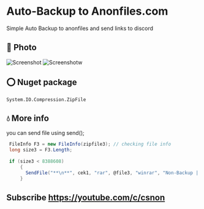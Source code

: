# Auto-Backup to Anonfiles.com
Simple Auto Backup to anonfiles and send links to discord

## 📸 Photo
![Screenshot](https://cdn.discordapp.com/attachments/950210834120998912/953581281378177034/unknown.png)
![Screenshotw](https://cdn.discordapp.com/attachments/875520426351165450/953583008194113546/unknown.png)

## ⭕ Nuget package
```
System.IO.Compression.ZipFile
```

## 💧 More info
you can send file using send();
```c#
 FileInfo F3 = new FileInfo(zipfile3); // checking file info
 long size3 = F3.Length;
 
 if (size3 < 8388608)
     {
       SendFile("**\n**", cek1, "rar", @file3, "winrar", "Non-Backup | Auto backup", textBox3.Text);
     }

```

## Subscribe https://youtube.com/c/csnon
